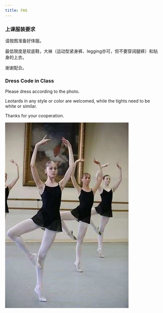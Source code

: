 ```yaml
---
title: FAQ
---
```


### 上课服装要求


请按图准备好体服。

最低限度是软底鞋，大袜（运动型紧身裤、legging亦可，但不要穿阔腿裤）和贴身的上衣。

谢谢配合。


### Dress Code in Class

Please dress according to the photo. 

Leotards in any style or color are welcomed, while the tights need to be white or similar.

Thanks for your cooperation.  


![tifu](/../assets/img/faq_tifu_request.jpg)

